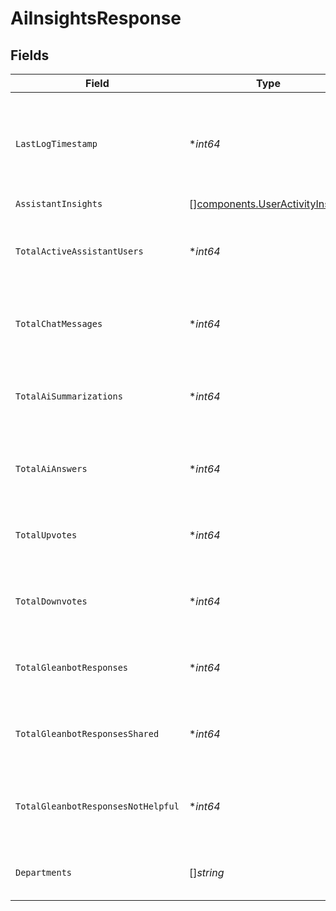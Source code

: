# AiInsightsResponse


## Fields

| Field                                                                                            | Type                                                                                             | Required                                                                                         | Description                                                                                      |
| ------------------------------------------------------------------------------------------------ | ------------------------------------------------------------------------------------------------ | ------------------------------------------------------------------------------------------------ | ------------------------------------------------------------------------------------------------ |
| `LastLogTimestamp`                                                                               | **int64*                                                                                         | :heavy_minus_sign:                                                                               | Unix timestamp of the last activity processed to make the response (in seconds since epoch UTC). |
| `AssistantInsights`                                                                              | [][components.UserActivityInsight](../../models/components/useractivityinsight.md)               | :heavy_minus_sign:                                                                               | N/A                                                                                              |
| `TotalActiveAssistantUsers`                                                                      | **int64*                                                                                         | :heavy_minus_sign:                                                                               | Total number of Active Assistant users (chat, summary, AIA) in requested period.                 |
| `TotalChatMessages`                                                                              | **int64*                                                                                         | :heavy_minus_sign:                                                                               | Total number of Chat messages sent in requested period.                                          |
| `TotalAiSummarizations`                                                                          | **int64*                                                                                         | :heavy_minus_sign:                                                                               | Total number of AI Document Summarizations invoked in the requested period.                      |
| `TotalAiAnswers`                                                                                 | **int64*                                                                                         | :heavy_minus_sign:                                                                               | Total number of AI Answers generated in the requested period.                                    |
| `TotalUpvotes`                                                                                   | **int64*                                                                                         | :heavy_minus_sign:                                                                               | Total number of Chat messages which received upvotes by the user.                                |
| `TotalDownvotes`                                                                                 | **int64*                                                                                         | :heavy_minus_sign:                                                                               | Total number of Chat messages which received downvotes by the user.                              |
| `TotalGleanbotResponses`                                                                         | **int64*                                                                                         | :heavy_minus_sign:                                                                               | Total number of Gleanbot responses, both proactive and reactive.                                 |
| `TotalGleanbotResponsesShared`                                                                   | **int64*                                                                                         | :heavy_minus_sign:                                                                               | Total number of Gleanbot responses shared publicly (upvoted).                                    |
| `TotalGleanbotResponsesNotHelpful`                                                               | **int64*                                                                                         | :heavy_minus_sign:                                                                               | Total number of Glean responses rejected as not helpful (downvoted).                             |
| `Departments`                                                                                    | []*string*                                                                                       | :heavy_minus_sign:                                                                               | list of departments applicable for users tab.                                                    |